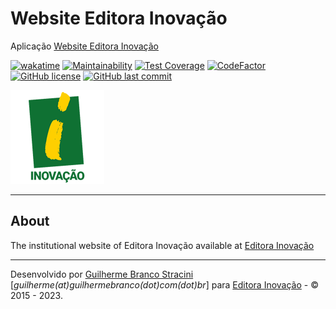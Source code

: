 # Website Editora Inovação

Aplicação [Website Editora Inovação](https://www.editorainovacao.com.br)

[![wakatime](https://wakatime.com/badge/github/InovacaoMediaBrasil/EditoraInovacao.svg)](https://wakatime.com/badge/github/InovacaoMediaBrasil/EditoraInovacao)
[![Maintainability](https://api.codeclimate.com/v1/badges/6386e2c83f6c6566e61f/maintainability)](https://codeclimate.com/github/InovacaoMediaBrasil/EditoraInovacao/maintainability)
[![Test Coverage](https://api.codeclimate.com/v1/badges/6386e2c83f6c6566e61f/test_coverage)](https://codeclimate.com/github/InovacaoMediaBrasil/EditoraInovacao/test_coverage)
[![CodeFactor](https://www.codefactor.io/repository/github/inovacaomediabrasil/editorainovacao/badge)](https://www.codefactor.io/repository/github/inovacaomediabrasil/editorainovacao)
[![GitHub license](https://img.shields.io/github/license/InovacaoMediaBrasil/EditoraInovacao)](https://github.com/InovacaoMediaBrasil/EditoraInovacao)
[![GitHub last commit](https://img.shields.io/github/last-commit/InovacaoMediaBrasil/EditoraInovacao/main)](https://github.com/InovacaoMediaBrasil/EditoraInovacao)

![EditoraInovacao](logo.png)

---

## About

The institutional website of Editora Inovação available at [Editora Inovação](https://www.editorainovacao.com.br)

---

Desenvolvido por [Guilherme Branco Stracini](https://www.guilhermebranco.com.br) [*guilherme(at)guilhermebranco(dot)com(dot)br*] para [Editora Inovação](https://www.editorainovacao.com.br) - © 2015 - 2023. 
